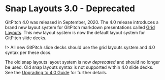 # Snap Layouts 3.0 - Deprecated

GitPitch 4.0 was released in September, 2020. The 4.0 release introduces a brand new layout system for GitPitch markdown presentations called [Grid Layouts](/grid-layouts/README.md). This new layout system is now the default layout system for GitPitch slide decks.

!> All new GitPitch slide decks should use the grid layouts system and 4.0 syntax per these docs.

The old snap layouts layout system is now *deprecated* and should no longer be used. Old snap layouts syntax is not supported within 4.0 slide decks. See the [Upgrading to 4.0 Guide](/upgrading-to-40.md) for further details.

